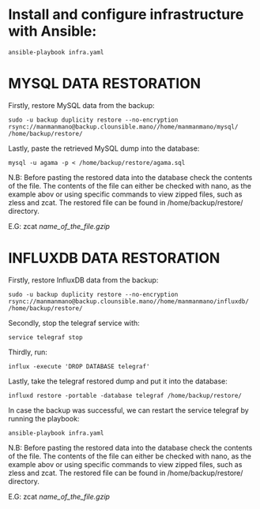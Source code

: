 # Install and configure infrastructure with Ansible:

    ansible-playbook infra.yaml

# MYSQL DATA RESTORATION

Firstly, restore MySQL data from the backup:

    sudo -u backup duplicity restore --no-encryption rsync://manmanmano@backup.clounsible.mano//home/manmanmano/mysql/ /home/backup/restore/

Lastly, paste the retrieved MySQL dump into the database:

    mysql -u agama -p < /home/backup/restore/agama.sql 

N.B: Before pasting the restored data into the database check the contents of the file.
The contents of the file can either be checked  with nano, as the example abov or using
specific commands to view zipped files, such as zless and zcat. The restored file can
be found in /home/backup/restore/ directory.

E.G: zcat *name_of_the_file.gzip*


# INFLUXDB DATA RESTORATION

Firstly, restore InfluxDB data from the backup:

    sudo -u backup duplicity restore --no-encryption rsync://manmanmano@backup.clounsible.mano//home/manmanmano/influxdb/ /home/backup/restore/
    
Secondly, stop the telegraf service with:

    service telegraf stop

Thirdly, run:

    influx -execute 'DROP DATABASE telegraf'

Lastly, take the telegraf restored dump and put it into the database:

    influxd restore -portable -database telegraf /home/backup/restore/

In case the backup was successful, we can restart the service telegraf by running the playbook:
    
    ansible-playbook infra.yaml

N.B: Before pasting the restored data into the database check the contents of the file.
The contents of the file can either be checked  with nano, as the example abov or using
specific commands to view zipped files, such as zless and zcat. The restored file can
be found in /home/backup/restore/ directory.

E.G: zcat *name_of_the_file.gzip*
